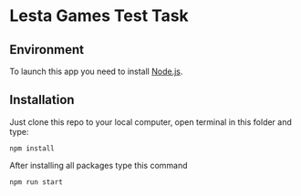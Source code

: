 # Lesta Games Test Task

## Environment

To launch this app you need to install [Node.js](https://nodejs.org/en).

## Installation
Just clone this repo to your local computer, open terminal in this folder and type:
````
npm install
````
After installing all packages type this command
````
npm run start
````
